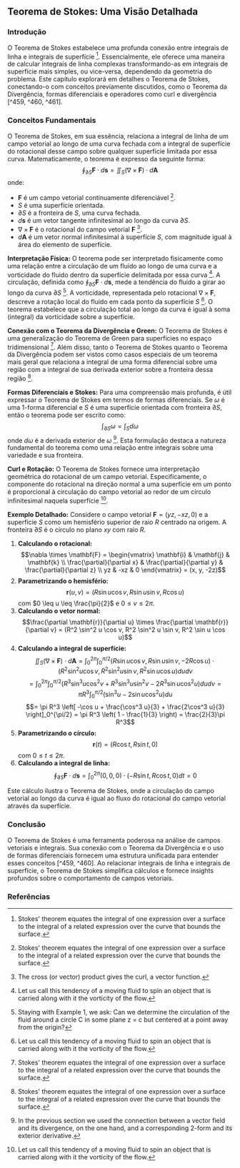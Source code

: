 ## Teorema de Stokes: Uma Visão Detalhada
### Introdução
O Teorema de Stokes estabelece uma profunda conexão entre integrais de linha e integrais de superfície [^459]. Essencialmente, ele oferece uma maneira de calcular integrais de linha complexas transformando-as em integrais de superfície mais simples, ou vice-versa, dependendo da geometria do problema. Este capítulo explorará em detalhes o Teorema de Stokes, conectando-o com conceitos previamente discutidos, como o Teorema da Divergência, formas diferenciais e operadores como curl e divergência [^459, ^460, ^461].

### Conceitos Fundamentais
O Teorema de Stokes, em sua essência, relaciona a integral de linha de um campo vetorial ao longo de uma curva fechada com a integral de superfície do rotacional desse campo sobre qualquer superfície limitada por essa curva. Matematicamente, o teorema é expresso da seguinte forma:
$$\oint_{\partial S} \mathbf{F} \cdot d\mathbf{s} = \iint_{S} (\nabla \times \mathbf{F}) \cdot d\mathbf{A}$$
onde:
- $\mathbf{F}$ é um campo vetorial continuamente diferenciável [^459].
- $S$ é uma superfície orientada.
- $\partial S$ é a fronteira de $S$, uma curva fechada.
- $d\mathbf{s}$ é um vetor tangente infinitesimal ao longo da curva $\partial S$.
- $\nabla \times \mathbf{F}$ é o rotacional do campo vetorial $\mathbf{F}$ [^461].
- $d\mathbf{A}$ é um vetor normal infinitesimal à superfície $S$, com magnitude igual à área do elemento de superfície.

**Interpretação Física:** O teorema pode ser interpretado fisicamente como uma relação entre a circulação de um fluido ao longo de uma curva e a vorticidade do fluido dentro da superfície delimitada por essa curva [^464]. A circulação, definida como $\oint_{\partial S} \mathbf{F} \cdot d\mathbf{s}$, mede a tendência do fluido a girar ao longo da curva $\partial S$ [^465]. A vorticidade, representada pelo rotacional $\nabla \times \mathbf{F}$, descreve a rotação local do fluido em cada ponto da superfície $S$ [^464]. O teorema estabelece que a circulação total ao longo da curva é igual à soma (integral) da vorticidade sobre a superfície.

**Conexão com o Teorema da Divergência e Green:** O Teorema de Stokes é uma generalização do Teorema de Green para superfícies no espaço tridimensional [^459]. Além disso, tanto o Teorema de Stokes quanto o Teorema da Divergência podem ser vistos como casos especiais de um teorema mais geral que relaciona a integral de uma forma diferencial sobre uma região com a integral de sua derivada exterior sobre a fronteira dessa região [^459].

**Formas Diferenciais e Stokes:** Para uma compreensão mais profunda, é útil expressar o Teorema de Stokes em termos de formas diferenciais. Se $\omega$ é uma 1-forma diferencial e $S$ é uma superfície orientada com fronteira $\partial S$, então o teorema pode ser escrito como:
$$\int_{\partial S} \omega = \int_{S} d\omega$$
onde $d\omega$ é a derivada exterior de $\omega$ [^460]. Esta formulação destaca a natureza fundamental do teorema como uma relação entre integrais sobre uma variedade e sua fronteira.

**Curl e Rotação:** O Teorema de Stokes fornece uma interpretação geométrica do rotacional de um campo vetorial. Especificamente, o componente do rotacional na direção normal a uma superfície em um ponto é proporcional à circulação do campo vetorial ao redor de um círculo infinitesimal naquela superfície [^464].

**Exemplo Detalhado:** Considere o campo vetorial $\mathbf{F} = (yz, -xz, 0)$ e a superfície $S$ como um hemisfério superior de raio $R$ centrado na origem. A fronteira $\partial S$ é o círculo no plano $xy$ com raio $R$.
1. **Calculando o rotacional:**
$$\nabla \times \mathbf{F} = \begin{vmatrix} \mathbf{i} & \mathbf{j} & \mathbf{k} \\ \frac{\partial}{\partial x} & \frac{\partial}{\partial y} & \frac{\partial}{\partial z} \\ yz & -xz & 0 \end{vmatrix} = (x, y, -2z)$$
2. **Parametrizando o hemisfério:**
$$\mathbf{r}(u, v) = (R\sin u \cos v, R\sin u \sin v, R\cos u)$$
com $0 \leq u \leq \frac{\pi}{2}$ e $0 \leq v \leq 2\pi$.
3. **Calculando o vetor normal:**
$$\frac{\partial \mathbf{r}}{\partial u} \times \frac{\partial \mathbf{r}}{\partial v} = (R^2 \sin^2 u \cos v, R^2 \sin^2 u \sin v, R^2 \sin u \cos u)$$
4. **Calculando a integral de superfície:**
$$\iint_S (\nabla \times \mathbf{F}) \cdot d\mathbf{A} = \int_0^{2\pi} \int_0^{\pi/2} (R\sin u \cos v, R\sin u \sin v, -2R\cos u) \cdot (R^2 \sin^2 u \cos v, R^2 \sin^2 u \sin v, R^2 \sin u \cos u) du dv$$
$$= \int_0^{2\pi} \int_0^{\pi/2} (R^3 \sin^3 u \cos^2 v + R^3 \sin^3 u \sin^2 v - 2R^3 \sin u \cos^2 u) du dv = \pi R^3 \int_0^{\pi/2} (\sin^3 u - 2\sin u \cos^2 u) du$$
$$= \pi R^3 \left[ -\cos u + \frac{\cos^3 u}{3} + \frac{2\cos^3 u}{3} \right]_0^{\pi/2} = \pi R^3 \left( 1 - \frac{1}{3} \right) = \frac{2}{3}\pi R^3$$
5. **Parametrizando o círculo:**
$$\mathbf{r}(t) = (R\cos t, R\sin t, 0)$$
com $0 \leq t \leq 2\pi$.
6. **Calculando a integral de linha:**
$$\oint_{\partial S} \mathbf{F} \cdot d\mathbf{s} = \int_0^{2\pi} (0, 0, 0) \cdot (-R\sin t, R\cos t, 0) dt = 0$$

Este cálculo ilustra o Teorema de Stokes, onde a circulação do campo vetorial ao longo da curva é igual ao fluxo do rotacional do campo vetorial através da superfície.

### Conclusão
O Teorema de Stokes é uma ferramenta poderosa na análise de campos vetoriais e integrais. Sua conexão com o Teorema da Divergência e o uso de formas diferenciais fornecem uma estrutura unificada para entender esses conceitos [^459, ^460]. Ao relacionar integrais de linha e integrais de superfície, o Teorema de Stokes simplifica cálculos e fornece insights profundos sobre o comportamento de campos vetoriais.

### Referências
[^Contexto]: The theorem provides a way to calculate complex line integrals by transforming them into simpler surface integrals, or vice versa, depending on the geometry of the problem. It establishes a fundamental connection between the behavior of a vector field along a curve and the behavior of the field within the region bounded by that curve.
[^459]: Stokes' theorem equates the integral of one expression over a surface to the integral of a related expression over the curve that bounds the surface.
[^460]: In the previous section we used the connection between a vector field and its divergence, on the one hand, and a corresponding 2-form and its exterior derivative.
[^461]: The cross (or vector) product gives the curl, a vector function.
[^464]: Let us call this tendency of a moving fluid to spin an object that is carried along with it the vorticity of the flow.
[^465]: Staying with Example 1, we ask: Can we determine the circulation of the fluid around a circle C in some plane z = c but centered at a point away from the origin?
<!-- END -->